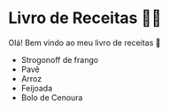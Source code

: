 # Livro de Receitas :man_cook:

Olá! Bem vindo ao meu livro de receitas :wave:

- Strogonoff de frango
- Pavê
- Arroz
- Feijoada
- Bolo de Cenoura